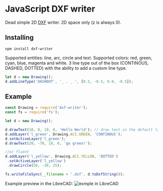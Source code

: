 # JavaScript DXF writer

Dead simple 2D [DXF](https://en.wikipedia.org/wiki/AutoCAD_DXF) writer. 
2D space only (z is always 0).

## Installing
```
npm install dxf-writer
```

Supported entities: line, arc, circle and text.
Supported colors: red, green, cyan, blue, magenta and white.
3 line type out of the box (CONTINOUS, DASHED, DOTTED) with the ability to add a custom line type.

```javascript
let d = new Drawing();
d.addLineType('DASHDOT', '_ . _ ', [0.5, -0.5, 0.0, -0.5]);
```

## Example
```javascript
const Drawing = require('dxf-writer');
const fs = require('fs');

let d = new Drawing();

d.drawText(10, 0, 10, 0, 'Hello World'); // draw text in the default layer named "0"
d.addLayer('l_green', Drawing.ACI.GREEN, 'CONTINOUS');
d.setActiveLayer('l_green');
d.drawText(20, -70, 10, 0, 'go green!');

//or fluent
d.addLayer('l_yellow', Drawing.ACI.YELLOW, 'DOTTED')
 .setActiveLayer('l_yellow')
 .drawCircle(50, -30, 25);

fs.writeFileSync(__filename + '.dxf', d.toDxfString());
```
Example preview in the LibreCAD:
![exmple in LibreCAD](https://github.com/ognjen-petrovic/js-dxf/blob/master/examples/demo.png "example in LibreCAD")
